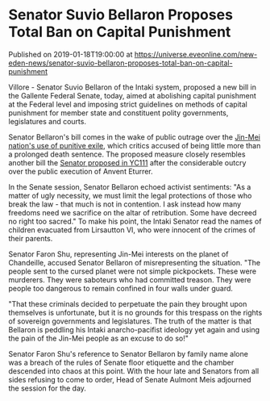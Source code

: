 # Senator Suvio Bellaron Proposes Total Ban on Capital Punishment
Published on 2019-01-18T19:00:00 at https://universe.eveonline.com/new-eden-news/senator-suvio-bellaron-proposes-total-ban-on-capital-punishment

Villore - Senator Suvio Bellaron of the Intaki system, proposed a new bill in the Gallente Federal Senate, today, aimed at abolishing capital punishment at the Federal level and imposing strict guidelines on methods of capital punishment for member state and constituent polity governments, legislatures and courts.

Senator Bellaron's bill comes in the wake of public outrage over the [Jin-Mei nation's use of punitive exile](https://community.eveonline.com/news/news-channels/world-news/cursed-exiles-hijack-broadcast-beg-forgiveness/)﻿, which critics accused of being little more than a prolonged death sentence. The proposed measure closely resembles another bill the [Senator proposed in YC111](https://community.eveonline.com/news/news-channels/world-news/senator-proposes-ban-on-public-execution/) after the considerable outcry over the public execution of Anvent Eturrer.

In the Senate session, Senator Bellaron echoed activist sentiments: "As a matter of ugly necessity, we must limit the legal protections of those who break the law - that much is not in contention. I ask instead how many freedoms need we sacrifice on the altar of retribution. Some have decreed no right too sacred." To make his point, the Intaki Senator read the names of children evacuated from Lirsautton VI, who were innocent of the crimes of their parents.

Senator Faron Shu, representing Jin-Mei interests on the planet of Chandeille, accused Senator Bellaron of misrepresenting the situation. "The people sent to the cursed planet were not simple pickpockets. These were murderers. They were saboteurs who had committed treason. They were people too dangerous to remain confined in four walls under guard.

"That these criminals decided to perpetuate the pain they brought upon themselves is unfortunate, but it is no grounds for this trespass on the rights of sovereign governments and legislatures. The truth of the matter is that Bellaron is peddling his Intaki anarcho-pacifist ideology yet again and using the pain of the Jin-Mei people as an excuse to do so!"

Senator Faron Shu's reference to Senator Bellaron by family name alone was a breach of the rules of Senate floor etiquette and the chamber descended into chaos at this point. With the hour late and Senators from all sides refusing to come to order, Head of Senate Aulmont Meis adjourned the session for the day.
